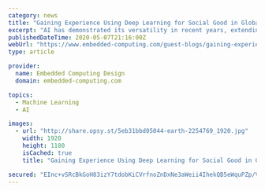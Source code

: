 ```yaml
---
category: news
title: "Gaining Experience Using Deep Learning for Social Good in Global Competition"
excerpt: "AI has demonstrated its versatility in recent years, extending far beyond enterprise use into the realm of social good."
publishedDateTime: 2020-05-07T21:16:00Z
webUrl: "https://www.embedded-computing.com/guest-blogs/gaining-experience-using-deep-learning-for-social-good-in-global-competition"
type: article

provider:
  name: Embedded Computing Design
  domain: embedded-computing.com

topics:
  - Machine Learning
  - AI

images:
  - url: "http://share.opsy.st/5eb31bbd05044-earth-2254769_1920.jpg"
    width: 1920
    height: 1180
    isCached: true
    title: "Gaining Experience Using Deep Learning for Social Good in Global Competition"

secured: "EInc+vSRcBkGoH83izY7tdobKiCVrfnoZnDxNe3aWeii4IhekQB5eWquPZp/Vkdp9n7v3F1dphjgagDPz7LVjCyhwB+M6XdPUspvVOfn0pN7JdwW+5GEG2BA2F6kQdk6ENpg9Z6xjr7ME+t7RBUsoDoNdHARMIQZ+IF/3P7o+/Wr7oZDdi2F2DlmZs1iNlSWXM85Fe9hjWD5wePbuCjojONA3pwUK00TGsDQZZDjaEViiogGoVAyBqW9yqkd3t8UP20hjfYQYjPBlYokm8J78zHfCiqPCFZz3d3O9IwRFKhT3siC54s/r2wACvxGX4Hojnw3B04bX2SCLzhfRofAkZ+NpZjuEZalhpp3yIw3A7jz1C5aGyEnd1Sb7pLW9KmRlkcI2dYl2umV2Gvet8JTK/XnIU+VED6FZmHcC8c5D33islp9gzZqYynkswl6yqG5DMrMyDQx8wojm1MUdwPuo2FrD2W9zMBEhfZR0iNHFhY=;g15cIppXgmXSuIfRp1dBSA=="
---
```


